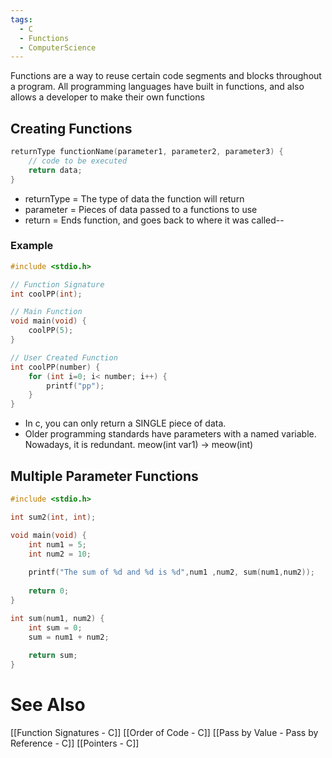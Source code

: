 ```yaml
---
tags:
  - C
  - Functions
  - ComputerScience
---
```

Functions are a way to reuse certain code segments and blocks throughout a program. All programming languages have built in functions, and also allows a developer to make their own functions

## Creating Functions
``` c
returnType functionName(parameter1, parameter2, parameter3) {
	// code to be executed
	return data;
}
```
- returnType = The type of data the function will return
- parameter = Pieces of data passed to a functions to use
- return = Ends function, and goes back to where it was called--

### Example
```c
#include <stdio.h>

// Function Signature
int coolPP(int);

// Main Function
void main(void) {
	coolPP(5);
}

// User Created Function
int coolPP(number) {
	for (int i=0; i< number; i++) {
		printf("pp");
	}
}
```
- In c, you can only return a SINGLE piece of data.
- Older programming standards have parameters with a named variable. Nowadays, it is redundant. meow(int var1)  -> meow(int)

## Multiple Parameter Functions
```c showLineNumbers {}
#include <stdio.h>

int sum2(int, int);

void main(void) {
	int num1 = 5;
	int num2 = 10;
	
	printf("The sum of %d and %d is %d",num1 ,num2, sum(num1,num2));
	
	return 0;
}

int sum(num1, num2) {
	int sum = 0;
	sum = num1 + num2;
	
	return sum;
}
```


# See Also
[[Function Signatures - C]]
[[Order of Code - C]]
[[Pass by Value - Pass by Reference - C]]
[[Pointers - C]]